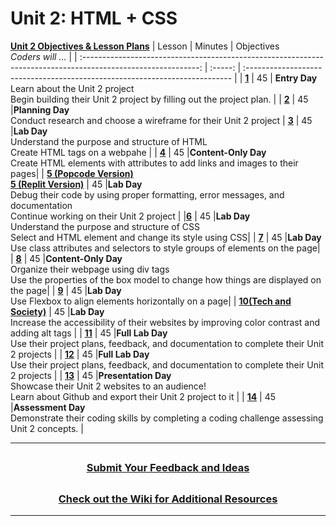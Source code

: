 # Unit 2: HTML + CSS 
[**Unit 2 Objectives & Lesson Plans**]()
|                                              Lesson                                                     | Minutes | Objectives<br> _Coders will ..._                                            |
| :-----------------------------------------------------------------------------------------------------------: | :-----: | :-------------------------------------------------------------------------- |
| [**1**](https://docs.google.com/presentation/d/1fRWr9SU_UNkoYx8DJWvLNJSM5t42yNIY7pyqeNDcJQ8/edit#slide=id.g13d702a8fb5_2_0) |   45    | **Entry Day**</br>Learn about the Unit 2 project</br>Begin building their Unit 2 project by filling out the project plan.                                       |
| [**2**](https://docs.google.com/presentation/d/12U_y_cofdBDFZLCeXZM-4ye0Gdx9lyQDpoEzF0IQfwE/edit#slide=id.gddba4abcce_0_0) |   45    |**Planning Day**</br> Conduct research and choose a wireframe for their Unit 2 project
| [**3**](https://docs.google.com/presentation/d/1rU8iuxR6LmKzYQua-zqWNssBzTdR_M_Deek3jwwHv10/edit?usp=sharing) |   45    |**Lab Day**</br> Understand the purpose and structure of HTML</br>Create HTML tags on a webpahe           |
| [**4**](https://docs.google.com/presentation/d/1-Zk7PkduMkUW5mkItZOqiPlqWNzKNmQVJf48HoIXZ38/edit?usp=sharing) |   45    |**Content-Only Day**</br> Create HTML elements with attributes to add links and images to their pages|
| [**5 (Popcode Version)**](https://docs.google.com/presentation/d/1mGbKRLlRzv142dnGDYYkbp3Jh8efcxc28ZtCd7pyJ4o/edit#slide=id.gddba4abcce_0_0)</br>[**5 (Replit Version)**](https://docs.google.com/presentation/d/1d5P22sgDO_MweSiFrWFWpmlwQeOri_t0U_TCgp-KglA/edit) |   45    |**Lab Day**</br> Debug their code by using proper formatting, error messages, and documentation</br>Continue working on their Unit 2 project |
|[**6**](https://docs.google.com/presentation/d/1SJEi9hFJd9P9PFcpDjz4QTndKGpuj1DQHz_TTeJpkrQ/edit?usp=sharing) |   45    |**Lab Day**</br>Understand the purpose and structure of CSS</br>Select and HTML element and change its style using CSS|
| [**7**](https://docs.google.com/presentation/d/1HJfv18zsgUOcUqt6THCgRzReGU3QaUZ8UZI6wdTAzXo/edit#slide=id.gddba4abcce_0_0) |   45    |**Lab Day**</br>Use class attributes and selectors to style groups of elements on the page|
| [**8**](https://docs.google.com/presentation/d/1SQ-25V0Si9wKxRK9YlBhVKCKO1iGk4MS1SaK0t4S69U/edit#slide=id.gddba4abcce_0_0) |   45    |**Content-Only Day**</br>Organize their webpage using div tags</br>Use the properties of the box model to change how things are displayed on the page|
| [**9**](https://docs.google.com/presentation/d/1gn0Fj9Vgt7zUcMFdI0oY2kxeoMFRmnj4g9rU1iDeokM/edit#slide=id.gddba4abcce_0_0) |   45    |**Lab Day**</br>Use Flexbox to align elements horizontally on a page|
| [**10(Tech and Society)**](https://docs.google.com/presentation/d/1_VTCn9Ay6i7SaX8PFNh2S1JxDHcW0_swFo29LUi04rs/edit#slide=id.gddba4abcce_0_0) |   45    |**Lab Day**</br>Increase the accessibility of their websites by improving color contrast and adding alt tags |
| [**11**](https://docs.google.com/presentation/d/1jefBoUaftuZ-22JZ42fuNs7OHyVKMs9T9bL2hOB8WrM/edit#slide=id.gddba4abcce_0_0) |   45    |**Full Lab Day**</br>Use their project plans, feedback, and documentation to complete their Unit 2 projects |
| [**12**](https://docs.google.com/presentation/d/1mQvP55BWZiU4Cjk0fGa4pIuRiTnWo8DqZPuPMfHD33k/edit#slide=id.gddba4abcce_0_0) |   45    |**Full Lab Day**</br>Use their project plans, feedback, and documentation to complete their Unit 2 projects |
| [**13**](https://docs.google.com/presentation/d/1AQGsARL6qaL73MIvDvRtPQFlcUnX5Ov5c-cWrrSBxoM/edit#slide=id.gddba4abcce_0_0) |   45    |**Presentation Day**</br>Showcase their Unit 2 websites to an audience!</br> Learn about Github and export their Unit 2 project to it |
| [**14**]() |   45    |**Assessment Day**</br>Demonstrate their coding skills by completing a coding challenge assessing Unit 2 concepts. |


---
## <h3 align="center"><a href="https://docs.google.com/forms/d/e/1FAIpQLSeQPPd3u1y_vV9426DjRjgzQHrzsMAIbdsGCxEU5uRj3bTleQ/viewform?usp=sf_link">Submit Your Feedback and Ideas</a></h3>

## <h3 align="center"><a href="https://github.com/itscodenation/curriculum-21-22/wiki">Check out the Wiki for Additional Resources</a></h3>

---
